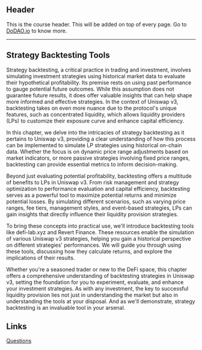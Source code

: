 ## Header
This is the course header. This will be added on top of every page. Go to [DoDAO.io](https://www.dodao.io) to know more.

---

## Strategy Backtesting Tools
 
Strategy backtesting, a critical practice in trading and investment, involves simulating investment strategies using historical market data to evaluate their hypothetical profitability. Its premise rests on using past performance to gauge potential future outcomes. While this assumption does not guarantee future results, it does offer valuable insights that can help shape more informed and effective strategies. In the context of Uniswap v3, backtesting takes on even more nuance due to the protocol's unique features, such as concentrated liquidity, which allows liquidity providers (LPs) to customize their exposure curve and enhance capital efficiency.

In this chapter, we delve into the intricacies of strategy backtesting as it pertains to Uniswap v3, providing a clear understanding of how this process can be implemented to simulate LP strategies using historical on-chain data. Whether the focus is on dynamic price range adjustments based on market indicators, or more passive strategies involving fixed price ranges, backtesting can provide essential metrics to inform decision-making.

Beyond just evaluating potential profitability, backtesting offers a multitude of benefits to LPs in Uniswap v3. From risk management and strategy optimization to performance evaluation and capital efficiency, backtesting serves as a powerful tool to maximize potential returns and minimize potential losses. By simulating different scenarios, such as varying price ranges, fee tiers, management styles, and event-based strategies, LPs can gain insights that directly influence their liquidity provision strategies.

To bring these concepts into practical use, we'll introduce backtesting tools like defi-lab.xyz and Revert Finance. These resources enable the simulation of various Uniswap v3 strategies, helping you gain a historical perspective on different strategies' performances. We will guide you through using these tools, discussing how they calculate returns, and explore the implications of their results.

Whether you're a seasoned trader or new to the DeFi space, this chapter offers a comprehensive understanding of backtesting strategies in Uniswap v3, setting the foundation for you to experiment, evaluate, and enhance your investment strategies. As with any investment, the key to successful liquidity provision lies not just in understanding the market but also in understanding the tools at your disposal. And as we'll demonstrate, strategy backtesting is an invaluable tool in your arsenal.

## Links




[Questions](./../../generated/questions/strategy-backtesting-tools.md)